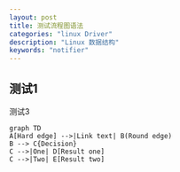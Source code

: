 ```yaml
---
layout: post
title: 测试流程图语法
categories: "linux Driver"
description: "Linux 数据结构"
keywords: "notifier"
---
```


## 测试1

测试3

```mermaid
graph TD
A[Hard edge] -->|Link text| B(Round edge)
B --> C{Decision}
C -->|One| D[Result one]
C -->|Two| E[Result two]
```

